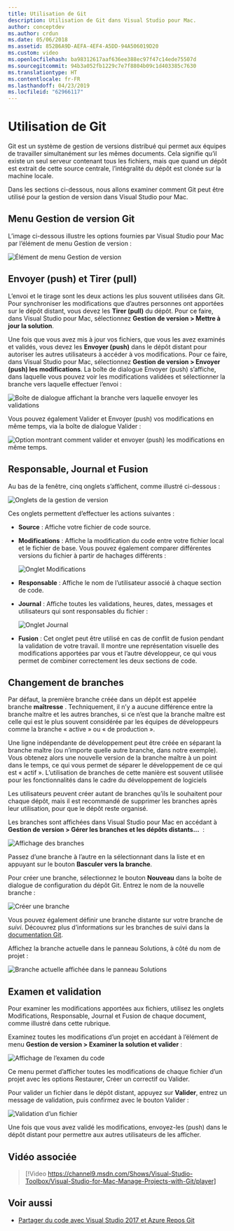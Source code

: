 ```yaml
---
title: Utilisation de Git
description: Utilisation de Git dans Visual Studio pour Mac.
author: conceptdev
ms.author: crdun
ms.date: 05/06/2018
ms.assetid: 852B6A9D-AEFA-4EF4-A5DD-94A506019D20
ms.custom: video
ms.openlocfilehash: ba98312617aaf636ee388ec97f47c14ede75507d
ms.sourcegitcommit: 94b3a052fb1229c7e7f8804b09c1d403385c7630
ms.translationtype: HT
ms.contentlocale: fr-FR
ms.lasthandoff: 04/23/2019
ms.locfileid: "62966117"
---
```

# <a name="working-with-git"></a>Utilisation de Git

Git est un système de gestion de versions distribué qui permet aux équipes de travailler simultanément sur les mêmes documents. Cela signifie qu’il existe un seul serveur contenant tous les fichiers, mais que quand un dépôt est extrait de cette source centrale, l’intégralité du dépôt est clonée sur la machine locale.

Dans les sections ci-dessous, nous allons examiner comment Git peut être utilisé pour la gestion de version dans Visual Studio pour Mac.

## <a name="git-version-control-menu"></a>Menu Gestion de version Git

L’image ci-dessous illustre les options fournies par Visual Studio pour Mac par l’élément de menu Gestion de version :

![Élément de menu Gestion de version](media/version-control-gitVersionControlMenu.png)

## <a name="push-and-pull"></a>Envoyer (push) et Tirer (pull)

L’envoi et le tirage sont les deux actions les plus souvent utilisées dans Git. Pour synchroniser les modifications que d’autres personnes ont apportées sur le dépôt distant, vous devez les **Tirer (pull)** du dépôt. Pour ce faire, dans Visual Studio pour Mac, sélectionnez **Gestion de version > Mettre à jour la solution**.

Une fois que vous avez mis à jour vos fichiers, que vous les avez examinés et validés, vous devez les **Envoyer (push)** dans le dépôt distant pour autoriser les autres utilisateurs à accéder à vos modifications. Pour ce faire, dans Visual Studio pour Mac, sélectionnez **Gestion de version > Envoyer (push) les modifications**. La boîte de dialogue Envoyer (push) s’affiche, dans laquelle vous pouvez voir les modifications validées et sélectionner la branche vers laquelle effectuer l’envoi :

![Boîte de dialogue affichant la branche vers laquelle envoyer les validations](media/version-control-gitPush.png)

Vous pouvez également Valider et Envoyer (push) vos modifications en même temps, via la boîte de dialogue Valider :

![Option montrant comment valider et envoyer (push) les modifications en même temps.](media/version-control-commitPush.png)

## <a name="blame-log-and-merge"></a>Responsable, Journal et Fusion

Au bas de la fenêtre, cinq onglets s’affichent, comme illustré ci-dessous :

![Onglets de la gestion de version](media/version-control-gitTabs.png)

Ces onglets permettent d’effectuer les actions suivantes :

* **Source** : Affiche votre fichier de code source.
* **Modifications** : Affiche la modification du code entre votre fichier local et le fichier de base. Vous pouvez également comparer différentes versions du fichier à partir de hachages différents :

    ![Onglet Modifications](media/version-control-gitChange.png)

* **Responsable** : Affiche le nom de l’utilisateur associé à chaque section de code.
* **Journal** : Affiche toutes les validations, heures, dates, messages et utilisateurs qui sont responsables du fichier :

    ![Onglet Journal](media/version-control-gitLog.png)

* **Fusion** : Cet onglet peut être utilisé en cas de conflit de fusion pendant la validation de votre travail. Il montre une représentation visuelle des modifications apportées par vous et l’autre développeur, ce qui vous permet de combiner correctement les deux sections de code.

## <a name="switching-branches"></a>Changement de branches

Par défaut, la première branche créée dans un dépôt est appelée branche **maîtresse** . Techniquement, il n’y a aucune différence entre la branche maître et les autres branches, si ce n’est que la branche maître est celle qui est le plus souvent considérée par les équipes de développeurs comme la branche « active » ou « de production ».

Une ligne indépendante de développement peut être créée en séparant la branche maître (ou n’importe quelle autre branche, dans notre exemple). Vous obtenez alors une nouvelle version de la branche maître à un point dans le temps, ce qui vous permet de séparer le développement de ce qui est « actif ». L’utilisation de branches de cette manière est souvent utilisée pour les fonctionnalités dans le cadre du développement de logiciels

Les utilisateurs peuvent créer autant de branches qu’ils le souhaitent pour chaque dépôt, mais il est recommandé de supprimer les branches après leur utilisation, pour que le dépôt reste organisé.

Les branches sont affichées dans Visual Studio pour Mac en accédant à **Gestion de version > Gérer les branches et les dépôts distants...**  :

![Affichage des branches](media/version-control-gitBranch2.png)

Passez d’une branche à l’autre en la sélectionnant dans la liste et en appuyant sur le bouton **Basculer vers la branche**.

Pour créer une branche, sélectionnez le bouton **Nouveau** dans la boîte de dialogue de configuration du dépôt Git. Entrez le nom de la nouvelle branche :

![Créer une branche](media/version-control-gitBranch.png)

Vous pouvez également définir une branche distante sur votre branche de _suivi_. Découvrez plus d’informations sur les branches de suivi dans la [documentation Git](https://git-scm.com/book/en/v2/Git-Branching-Remote-Branches#Tracking-Branches).

Affichez la branche actuelle dans le panneau Solutions, à côté du nom de projet :

 ![Branche actuelle affichée dans le panneau Solutions](media/version-control-gitBranchName.png)

## <a name="reviewing-and-committing"></a>Examen et validation

Pour examiner les modifications apportées aux fichiers, utilisez les onglets Modifications, Responsable, Journal et Fusion de chaque document, comme illustré dans cette rubrique.

Examinez toutes les modifications d’un projet en accédant à l’élément de menu **Gestion de version > Examiner la solution et valider** :

![Affichage de l’examen du code](media/version-control-gitReviewCommit.png)

Ce menu permet d’afficher toutes les modifications de chaque fichier d’un projet avec les options Restaurer, Créer un correctif ou Valider.

Pour valider un fichier dans le dépôt distant, appuyez sur **Valider**, entrez un message de validation, puis confirmez avec le bouton Valider :

![Validation d’un fichier](media/version-control-gitCommit.png)

Une fois que vous avez validé les modifications, envoyez-les (push) dans le dépôt distant pour permettre aux autres utilisateurs de les afficher.

## <a name="related-video"></a>Vidéo associée

> [!Video https://channel9.msdn.com/Shows/Visual-Studio-Toolbox/Visual-Studio-for-Mac-Manage-Projects-with-Git/player]

## <a name="see-also"></a>Voir aussi

* [Partager du code avec Visual Studio 2017 et Azure Repos Git](/azure/devops/repos/git/share-your-code-in-git-vs-2017)